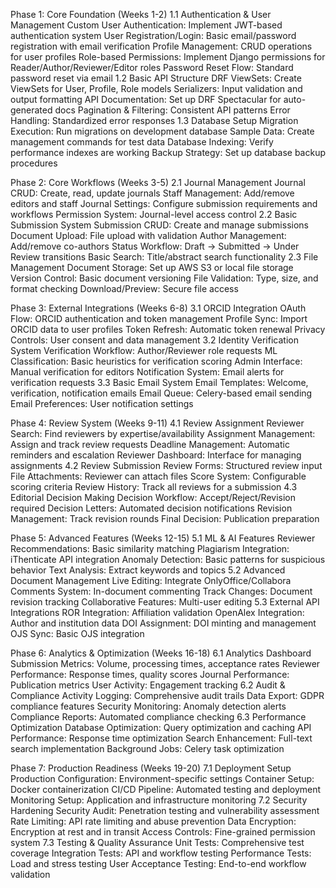 Phase 1: Core Foundation (Weeks 1-2)
1.1 Authentication & User Management
Custom User Authentication: Implement JWT-based authentication system
User Registration/Login: Basic email/password registration with email verification
Profile Management: CRUD operations for user profiles
Role-based Permissions: Implement Django permissions for Reader/Author/Reviewer/Editor roles
Password Reset Flow: Standard password reset via email
1.2 Basic API Structure
DRF ViewSets: Create ViewSets for User, Profile, Role models
Serializers: Input validation and output formatting
API Documentation: Set up DRF Spectacular for auto-generated docs
Pagination & Filtering: Consistent API patterns
Error Handling: Standardized error responses
1.3 Database Setup
Migration Execution: Run migrations on development database
Sample Data: Create management commands for test data
Database Indexing: Verify performance indexes are working
Backup Strategy: Set up database backup procedures


Phase 2: Core Workflows (Weeks 3-5)
2.1 Journal Management
Journal CRUD: Create, read, update journals
Staff Management: Add/remove editors and staff
Journal Settings: Configure submission requirements and workflows
Permission System: Journal-level access control
2.2 Basic Submission System
Submission CRUD: Create and manage submissions
Document Upload: File upload with validation
Author Management: Add/remove co-authors
Status Workflow: Draft → Submitted → Under Review transitions
Basic Search: Title/abstract search functionality
2.3 File Management
Document Storage: Set up AWS S3 or local file storage
Version Control: Basic document versioning
File Validation: Type, size, and format checking
Download/Preview: Secure file access


Phase 3: External Integrations (Weeks 6-8)
3.1 ORCID Integration
OAuth Flow: ORCID authentication and token management
Profile Sync: Import ORCID data to user profiles
Token Refresh: Automatic token renewal
Privacy Controls: User consent and data management
3.2 Identity Verification System
Verification Workflow: Author/Reviewer role requests
ML Classification: Basic heuristics for verification scoring
Admin Interface: Manual verification for editors
Notification System: Email alerts for verification requests
3.3 Basic Email System
Email Templates: Welcome, verification, notification emails
Email Queue: Celery-based email sending
Email Preferences: User notification settings


Phase 4: Review System (Weeks 9-11)
4.1 Review Assignment
Reviewer Search: Find reviewers by expertise/availability
Assignment Management: Assign and track review requests
Deadline Management: Automatic reminders and escalation
Reviewer Dashboard: Interface for managing assignments
4.2 Review Submission
Review Forms: Structured review input
File Attachments: Reviewer can attach files
Score System: Configurable scoring criteria
Review History: Track all reviews for a submission
4.3 Editorial Decision Making
Decision Workflow: Accept/Reject/Revision required
Decision Letters: Automated decision notifications
Revision Management: Track revision rounds
Final Decision: Publication preparation


Phase 5: Advanced Features (Weeks 12-15)
5.1 ML & AI Features
Reviewer Recommendations: Basic similarity matching
Plagiarism Integration: iThenticate API integration
Anomaly Detection: Basic patterns for suspicious behavior
Text Analysis: Extract keywords and topics
5.2 Advanced Document Management
Live Editing: Integrate OnlyOffice/Collabora
Comments System: In-document commenting
Track Changes: Document revision tracking
Collaborative Features: Multi-user editing
5.3 External API Integrations
ROR Integration: Affiliation validation
OpenAlex Integration: Author and institution data
DOI Assignment: DOI minting and management
OJS Sync: Basic OJS integration


Phase 6: Analytics & Optimization (Weeks 16-18)
6.1 Analytics Dashboard
Submission Metrics: Volume, processing times, acceptance rates
Reviewer Performance: Response times, quality scores
Journal Performance: Publication metrics
User Activity: Engagement tracking
6.2 Audit & Compliance
Activity Logging: Comprehensive audit trails
Data Export: GDPR compliance features
Security Monitoring: Anomaly detection alerts
Compliance Reports: Automated compliance checking
6.3 Performance Optimization
Database Optimization: Query optimization and caching
API Performance: Response time optimization
Search Enhancement: Full-text search implementation
Background Jobs: Celery task optimization


Phase 7: Production Readiness (Weeks 19-20)
7.1 Deployment Setup
Production Configuration: Environment-specific settings
Container Setup: Docker containerization
CI/CD Pipeline: Automated testing and deployment
Monitoring Setup: Application and infrastructure monitoring
7.2 Security Hardening
Security Audit: Penetration testing and vulnerability assessment
Rate Limiting: API rate limiting and abuse prevention
Data Encryption: Encryption at rest and in transit
Access Controls: Fine-grained permission system
7.3 Testing & Quality Assurance
Unit Tests: Comprehensive test coverage
Integration Tests: API and workflow testing
Performance Tests: Load and stress testing
User Acceptance Testing: End-to-end workflow validation